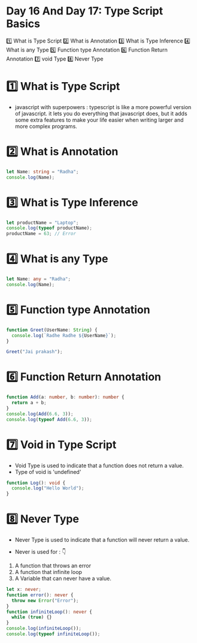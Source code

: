 # Day 16 And Day 17: Type Script Basics

1️⃣ What is Type Script
2️⃣ What is Annotation
3️⃣ What is Type Inference
4️⃣ What is any Type
5️⃣ Function type Annotation
6️⃣ Function Return Annotation
7️⃣ void Type
8️⃣ Never Type

# 1️⃣ What is Type Script

- javascript with superpowers : typescript is like a more powerful version of javascript. it lets you do everything that javascript does, but it adds some extra features to make your life easier when writing larger and more complex programs.

# 2️⃣ What is Annotation

```Typescript
let Name: string = "Radha";
console.log(Name);
```

# 3️⃣ What is Type Inference

```typescript
let productName = "Laptop";
console.log(typeof productName);
productName = 63; // Error
```

# 4️⃣ What is any Type

```typescript
let Name: any = "Radha";
console.log(Name);
```

# 5️⃣ Function type Annotation

```Typescript
function Greet(UserName: String) {
  console.log(`Radhe Radhe ${UserName}`);
}

Greet("Jai prakash");
```

# 6️⃣ Function Return Annotation

```Typescript
function Add(a: number, b: number): number {
  return a + b;
}
console.log(Add(6.6, 3));
console.log(typeof Add(6.6, 3));
```

# 7️⃣ Void in Type Script

- Void Type is used to indicate that a function does not return a value.
- Type of void is 'undefined'

```Typescript
function Log(): void {
  console.log("Hello World");
}
```

# 8️⃣ Never Type

- Never Type is used to indicate that a function will never return a value.

- Never is used for : 👇

1. A function that throws an error
2. A function that infinite loop
3. A Variable that can never have a value.

```Typescript
let x: never;
function error(): never {
  throw new Error("Error");
}
function infiniteLoop(): never {
  while (true) {}
}
console.log(infiniteLoop());
console.log(typeof infiniteLoop());
```
